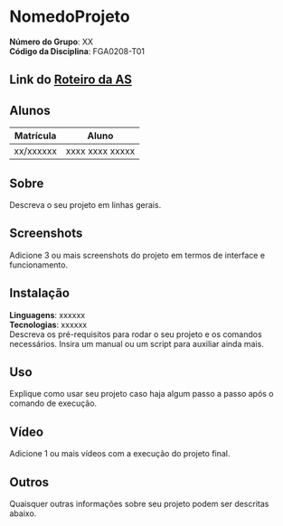 # NomedoProjeto 

**Número do Grupo**: XX<br>
**Código da Disciplina**: FGA0208-T01<br>

## Link do [Roteiro da AS](https://jonh-carvalho.github.io/PBE_25.1_8002/AS/)

## Alunos
|Matrícula | Aluno |
| -- | -- |
| xx/xxxxxx  |  xxxx xxxx xxxxx |

## Sobre 
Descreva o seu projeto em linhas gerais. 

## Screenshots
Adicione 3 ou mais screenshots do projeto em termos de interface e funcionamento.

## Instalação 
**Linguagens**: xxxxxx<br>
**Tecnologias**: xxxxxx<br>
Descreva os pré-requisitos para rodar o seu projeto e os comandos necessários.
Insira um manual ou um script para auxiliar ainda mais.

## Uso 
Explique como usar seu projeto caso haja algum passo a passo após o comando de execução.

## Vídeo
Adicione 1 ou mais vídeos com a execução do projeto final.

## Outros 
Quaisquer outras informações sobre seu projeto podem ser descritas abaixo.
